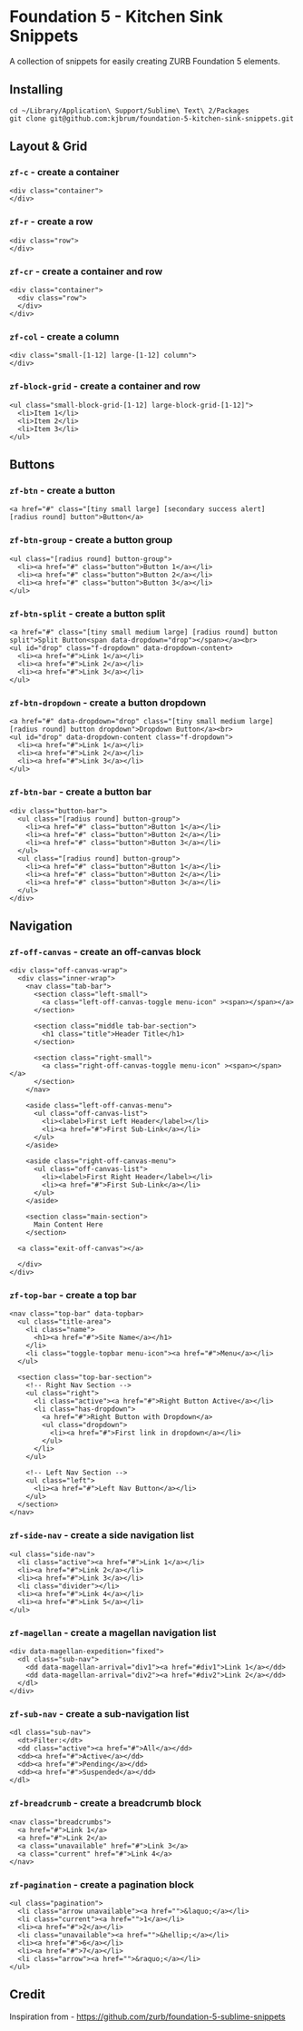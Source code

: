 # Foundation 5 - Kitchen Sink Snippets

A collection of snippets for easily creating ZURB Foundation 5 elements.

## Installing

    cd ~/Library/Application\ Support/Sublime\ Text\ 2/Packages
    git clone git@github.com:kjbrum/foundation-5-kitchen-sink-snippets.git
  
## Layout & Grid

### `zf-c` - create a container

    <div class="container">
    </div>

### `zf-r` - create a row

    <div class="row">
    </div>

### `zf-cr` - create a container and row

    <div class="container">
      <div class="row">
      </div>
    </div>

### `zf-col` - create a column

    <div class="small-[1-12] large-[1-12] column">
    </div>

### `zf-block-grid` - create a container and row

    <ul class="small-block-grid-[1-12] large-block-grid-[1-12]">
      <li>Item 1</li>
      <li>Item 2</li>
      <li>Item 3</li>
    </ul>

##  Buttons

### `zf-btn` - create a button

    <a href="#" class="[tiny small large] [secondary success alert] [radius round] button">Button</a>

### `zf-btn-group` - create a button group

    <ul class="[radius round] button-group">
      <li><a href="#" class="button">Button 1</a></li>
      <li><a href="#" class="button">Button 2</a></li>
      <li><a href="#" class="button">Button 3</a></li>
    </ul>

### `zf-btn-split` - create a button split

    <a href="#" class="[tiny small medium large] [radius round] button split">Split Button<span data-dropdown="drop"></span></a><br>
    <ul id="drop" class="f-dropdown" data-dropdown-content>
      <li><a href="#">Link 1</a></li>
      <li><a href="#">Link 2</a></li>
      <li><a href="#">Link 3</a></li>
    </ul>

### `zf-btn-dropdown` - create a button dropdown

    <a href="#" data-dropdown="drop" class="[tiny small medium large] [radius round] button dropdown">Dropdown Button</a><br>
    <ul id="drop" data-dropdown-content class="f-dropdown">
      <li><a href="#">Link 1</a></li>
      <li><a href="#">Link 2</a></li>
      <li><a href="#">Link 3</a></li>
    </ul>

### `zf-btn-bar` - create a button bar

    <div class="button-bar">
      <ul class="[radius round] button-group">
        <li><a href="#" class="button">Button 1</a></li>
        <li><a href="#" class="button">Button 2</a></li>
        <li><a href="#" class="button">Button 3</a></li>
      </ul>
      <ul class="[radius round] button-group">
        <li><a href="#" class="button">Button 1</a></li>
        <li><a href="#" class="button">Button 2</a></li>
        <li><a href="#" class="button">Button 3</a></li>
      </ul>
    </div>

## Navigation

### `zf-off-canvas` - create an off-canvas block

    <div class="off-canvas-wrap">
      <div class="inner-wrap">
        <nav class="tab-bar">
          <section class="left-small">
            <a class="left-off-canvas-toggle menu-icon" ><span></span></a>
          </section>

          <section class="middle tab-bar-section">
            <h1 class="title">Header Title</h1>
          </section>

          <section class="right-small">
            <a class="right-off-canvas-toggle menu-icon" ><span></span></a>
          </section>
        </nav>

        <aside class="left-off-canvas-menu">
          <ul class="off-canvas-list">
            <li><label>First Left Header</label></li>
            <li><a href="#">First Sub-Link</a></li>
          </ul>
        </aside>

        <aside class="right-off-canvas-menu">
          <ul class="off-canvas-list">
            <li><label>First Right Header</label></li>
            <li><a href="#">First Sub-Link</a></li>
          </ul>
        </aside>

        <section class="main-section">
          Main Content Here
        </section>

      <a class="exit-off-canvas"></a>

      </div>
    </div>

### `zf-top-bar` - create a top bar

    <nav class="top-bar" data-topbar>
      <ul class="title-area">
        <li class="name">
          <h1><a href="#">Site Name</a></h1>
        </li>
        <li class="toggle-topbar menu-icon"><a href="#">Menu</a></li>
      </ul>

      <section class="top-bar-section">
        <!-- Right Nav Section -->
        <ul class="right">
          <li class="active"><a href="#">Right Button Active</a></li>
          <li class="has-dropdown">
            <a href="#">Right Button with Dropdown</a>
            <ul class="dropdown">
              <li><a href="#">First link in dropdown</a></li>
            </ul>
          </li>
        </ul>

        <!-- Left Nav Section -->
        <ul class="left">
          <li><a href="#">Left Nav Button</a></li>
        </ul>
      </section>
    </nav>

### `zf-side-nav` - create a side navigation list

    <ul class="side-nav">
      <li class="active"><a href="#">Link 1</a></li>
      <li><a href="#">Link 2</a></li>
      <li><a href="#">Link 3</a></li>
      <li class="divider"></li>
      <li><a href="#">Link 4</a></li>
      <li><a href="#">Link 5</a></li>
    </ul>

### `zf-magellan` - create a magellan navigation list

    <div data-magellan-expedition="fixed">
      <dl class="sub-nav">
        <dd data-magellan-arrival="div1"><a href="#div1">Link 1</a></dd>
        <dd data-magellan-arrival="div2"><a href="#div2">Link 2</a></dd>
      </dl>
    </div>

### `zf-sub-nav` - create a sub-navigation list

    <dl class="sub-nav">
      <dt>Filter:</dt>
      <dd class="active"><a href="#">All</a></dd>
      <dd><a href="#">Active</a></dd>
      <dd><a href="#">Pending</a></dd>
      <dd><a href="#">Suspended</a></dd>
    </dl>

### `zf-breadcrumb` - create a breadcrumb block

    <nav class="breadcrumbs">
      <a href="#">Link 1</a>
      <a href="#">Link 2</a>
      <a class="unavailable" href="#">Link 3</a>
      <a class="current" href="#">Link 4</a>
    </nav>

### `zf-pagination` - create a pagination block

    <ul class="pagination">
      <li class="arrow unavailable"><a href="">&laquo;</a></li>
      <li class="current"><a href="">1</a></li>
      <li><a href="#">2</a></li>
      <li class="unavailable"><a href="">&hellip;</a></li>
      <li><a href="#">6</a></li>
      <li><a href="#">7</a></li>
      <li class="arrow"><a href="">&raquo;</a></li>
    </ul>

## Credit
Inspiration from - https://github.com/zurb/foundation-5-sublime-snippets